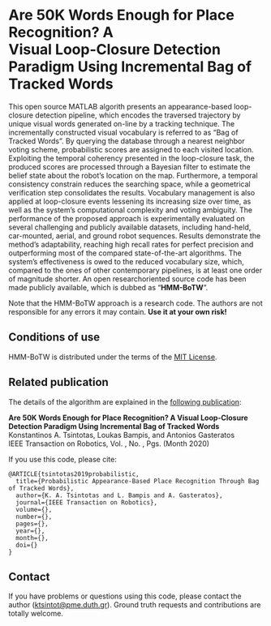 # <br/>Are 50K Words Enough for Place Recognition? A <br/> Visual Loop-Closure Detection Paradigm Using Incremental Bag of Tracked Words

This open source MATLAB algorith presents an appearance-based loop-closure detection pipeline, which encodes the traversed trajectory by unique visual words generated on-line by a tracking technique. The incrementally constructed visual vocabulary is referred to as “Bag of Tracked Words”. By querying the database through a nearest neighbor voting scheme, probabilistic scores are assigned to each visited location. Exploiting the temporal coherency presented in the loop-closure task, the produced scores are processed through a Bayesian filter to estimate the belief state about the robot’s location on the map. Furthermore, a temporal consistency constrain reduces the searching space, while a geometrical verification step consolidates the results. Vocabulary management is also applied at loop-closure events lessening its increasing size over time, as well as the system’s computational complexity and voting ambiguity. The performance of the proposed approach is experimentally evaluated on several challenging and publicly available datasets, including hand-held, car-mounted, aerial, and ground robot sequences. Results demonstrate the method’s adaptability, reaching high recall rates for perfect precision and outperforming most of the compared state-of-the-art algorithms. The system’s effectiveness is owed to the reduced vocabulary size, which, compared to the ones of other contemporary pipelines, is at least one order of magnitude shorter. An open researchoriented source code has been made publicly available, which is dubbed as “**HMM-BoTW**”.

Note that the HMM-BoTW approach is a research code. The authors are not responsible for any errors it may contain. **Use it at your own risk!**

## Conditions of use
HMM-BoTW is distributed under the terms of the [MIT License](https://github.com/ktsintotas/HMM-BoTW/blob/master/LICENSE).

## Related publication
The details of the algorithm are explained in the [following publication](https://ieeexplore.ieee.org/document/):

**Are 50K Words Enough for Place Recognition? A Visual Loop-Closure Detection Paradigm Using Incremental Bag of Tracked Words<br/>**
Konstantinos A. Tsintotas, Loukas Bampis, and Antonios Gasteratos<br/>
IEEE Transaction on Robotics, Vol. , No. , Pgs.  (Month 2020)

If you use this code, please cite:

```
@ARTICLE{tsintotas2019probabilistic,
  title={Probabilistic Appearance-Based Place Recognition Through Bag of Tracked Words},  
  author={K. A. Tsintotas and L. Bampis and A. Gasteratos},   
  journal={IEEE Transaction on Robotics},
  volume={},
  number={},
  pages={},
  year={},   
  month={}, 
  doi={}  
}
```
## Contact
If you have problems or questions using this code, please contact the author (ktsintot@pme.duth.gr). Ground truth requests and contributions are totally welcome.
